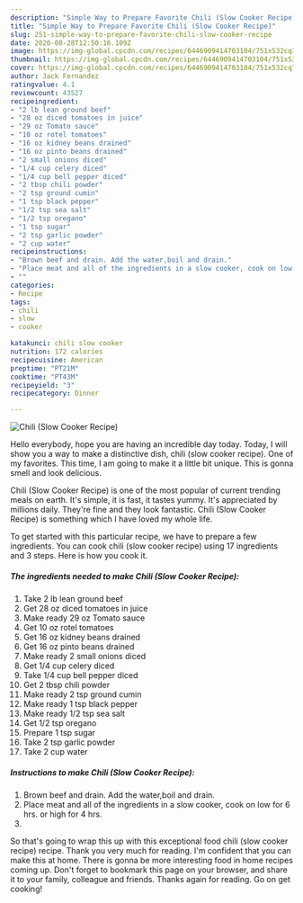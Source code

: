 ```yaml
---
description: "Simple Way to Prepare Favorite Chili (Slow Cooker Recipe)"
title: "Simple Way to Prepare Favorite Chili (Slow Cooker Recipe)"
slug: 251-simple-way-to-prepare-favorite-chili-slow-cooker-recipe
date: 2020-08-28T12:50:16.109Z
image: https://img-global.cpcdn.com/recipes/6446909414703104/751x532cq70/chili-slow-cooker-recipe-recipe-main-photo.jpg
thumbnail: https://img-global.cpcdn.com/recipes/6446909414703104/751x532cq70/chili-slow-cooker-recipe-recipe-main-photo.jpg
cover: https://img-global.cpcdn.com/recipes/6446909414703104/751x532cq70/chili-slow-cooker-recipe-recipe-main-photo.jpg
author: Jack Fernandez
ratingvalue: 4.1
reviewcount: 43527
recipeingredient:
- "2 lb lean ground beef"
- "28 oz diced tomatoes in juice"
- "29 oz Tomato sauce"
- "10 oz rotel tomatoes"
- "16 oz kidney beans drained"
- "16 oz pinto beans drained"
- "2 small onions diced"
- "1/4 cup celery diced"
- "1/4 cup bell pepper diced"
- "2 tbsp chili powder"
- "2 tsp ground cumin"
- "1 tsp black pepper"
- "1/2 tsp sea salt"
- "1/2 tsp oregano"
- "1 tsp sugar"
- "2 tsp garlic powder"
- "2 cup water"
recipeinstructions:
- "Brown beef and drain. Add the water,boil and drain."
- "Place meat and all of the ingredients in a slow cooker, cook on low for 6 hrs. or high for 4 hrs."
- ""
categories:
- Recipe
tags:
- chili
- slow
- cooker

katakunci: chili slow cooker 
nutrition: 172 calories
recipecuisine: American
preptime: "PT21M"
cooktime: "PT43M"
recipeyield: "3"
recipecategory: Dinner

---
```



![Chili (Slow Cooker Recipe)](https://img-global.cpcdn.com/recipes/6446909414703104/751x532cq70/chili-slow-cooker-recipe-recipe-main-photo.jpg)

Hello everybody, hope you are having an incredible day today. Today, I will show you a way to make a distinctive dish, chili (slow cooker recipe). One of my favorites. This time, I am going to make it a little bit unique. This is gonna smell and look delicious.

Chili (Slow Cooker Recipe) is one of the most popular of current trending meals on earth. It's simple, it is fast, it tastes yummy. It's appreciated by millions daily. They're fine and they look fantastic. Chili (Slow Cooker Recipe) is something which I have loved my whole life.




To get started with this particular recipe, we have to prepare a few ingredients. You can cook chili (slow cooker recipe) using 17 ingredients and 3 steps. Here is how you cook it.

<!--inarticleads1-->

##### The ingredients needed to make Chili (Slow Cooker Recipe):

1. Take 2 lb lean ground beef
1. Get 28 oz diced tomatoes in juice
1. Make ready 29 oz Tomato sauce
1. Get 10 oz rotel tomatoes
1. Get 16 oz kidney beans drained
1. Get 16 oz pinto beans drained
1. Make ready 2 small onions diced
1. Get 1/4 cup celery diced
1. Take 1/4 cup bell pepper diced
1. Get 2 tbsp chili powder
1. Make ready 2 tsp ground cumin
1. Make ready 1 tsp black pepper
1. Make ready 1/2 tsp sea salt
1. Get 1/2 tsp oregano
1. Prepare 1 tsp sugar
1. Take 2 tsp garlic powder
1. Take 2 cup water




<!--inarticleads2-->

##### Instructions to make Chili (Slow Cooker Recipe):

1. Brown beef and drain. Add the water,boil and drain.
1. Place meat and all of the ingredients in a slow cooker, cook on low for 6 hrs. or high for 4 hrs.
1. 




So that's going to wrap this up with this exceptional food chili (slow cooker recipe) recipe. Thank you very much for reading. I'm confident that you can make this at home. There is gonna be more interesting food in home recipes coming up. Don't forget to bookmark this page on your browser, and share it to your family, colleague and friends. Thanks again for reading. Go on get cooking!
